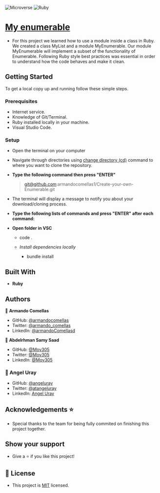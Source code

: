 ![Microverse](https://img.shields.io/badge/Microverse-blueviolet) ![Ruby](https://img.shields.io/badge/-Ruby-red)

# [My enumerable](https://github.com/microverseinc/curriculum-ruby/blob/main/simple-ruby/create_your_own_enumerable.md)

- For this project we learned how to use a module inside a class in Ruby. We created a class MyList and a module MyEnumerable. Our module MyEnumerable will implement a subset of the functionality of Enumerable. Following Ruby style best practices was essential in order to understand how the code behaves and make it clean.

## Getting Started
To get a local copy up and running follow these simple steps.

### Prerequisites

- Internet service.
- Knowledge of Git/Terminal.
- Ruby installed locally in your machine.
- Visual Studio Code.

### Setup

- Open the terminal on your computer
- Navigate through directories using [change directory (cd)](https://www.howtogeek.com/659411/how-to-change-directories-in-command-prompt-on-windows-10) command to where you want to clone the repository.

- **Type the following command then press "ENTER"**

  > git@github.com:armandocomellas1/Create-your-own-Enumerable.git

- The terminal will display a message to notify you about your download/cloning process.

- **Type the following lists of commands and press "ENTER" after each command:**

- **Open folder in VSC**
    - code .

  - *Install dependencies locally*  
    - bundle install

## Built With

- **Ruby**

## Authors 

👤 **Armando Comellas**
- GitHub: [@armandocomellas](https://github.com/armandocomellas1)
- Twitter: [@armando_comellas](https://twitter.com/armando_comellas)
- LinkedIn: [@armandoComellasd](https://www.linkedin.com/in/armando-comellas-mayo-a8a8b8b6/)

👤 **Abdelrhman Samy Saad**
- GitHub: [@Mov305](https://github.com/Mov305)
- Twitter: [@Mov305](https://twitter.com/Mov_abd)
- LinkedIn: [@Mov305](https://www.linkedin.com/in/abdelrhman-samy-80b14b215/)

### 👤 Angel Uray
- GitHub: [@angeluray](https://github.com/angeluray)
- Twitter: [@atangeluray](https://twitter.com/atangeluray)
- LinkedIn: [Angel Uray](www.linkedin.com/in/angeluray-jobs)

## Acknowledgements ⭐️

- Special thanks to the team for being fully commited on finishing this project together.

## Show your support
- Give a ⭐️ if you like this project!

## 📝 License
- This project is [MIT](./LICENSE) licensed.
